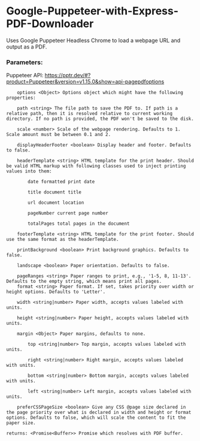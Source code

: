 # Google-Puppeteer-with-Express-PDF-Downloader

Uses Google Puppeteer Headless Chrome to load a webpage URL and output as a PDF.

### Parameters: 

Puppeteer API: https://pptr.dev/#?product=Puppeteer&version=v1.15.0&show=api-pagepdfoptions

        options <Object> Options object which might have the following properties:
        
        path <string> The file path to save the PDF to. If path is a relative path, then it is resolved relative to current working directory. If no path is provided, the PDF won't be saved to the disk.
        
        scale <number> Scale of the webpage rendering. Defaults to 1. Scale amount must be between 0.1 and 2.
        
        displayHeaderFooter <boolean> Display header and footer. Defaults to false.
        
        headerTemplate <string> HTML template for the print header. Should be valid HTML markup with following classes used to inject printing values into them:
        
            date formatted print date
            
            title document title
            
            url document location
            
            pageNumber current page number
            
            totalPages total pages in the document
            
        footerTemplate <string> HTML template for the print footer. Should use the same format as the headerTemplate.
        
        printBackground <boolean> Print background graphics. Defaults to false.
        
        landscape <boolean> Paper orientation. Defaults to false.
        
        pageRanges <string> Paper ranges to print, e.g., '1-5, 8, 11-13'. Defaults to the empty string, which means print all pages.
        format <string> Paper format. If set, takes priority over width or height options. Defaults to 'Letter'.
        
        width <string|number> Paper width, accepts values labeled with units.
        
        height <string|number> Paper height, accepts values labeled with units.
        
        margin <Object> Paper margins, defaults to none.
        
            top <string|number> Top margin, accepts values labeled with units.
            
            right <string|number> Right margin, accepts values labeled with units.
            
            bottom <string|number> Bottom margin, accepts values labeled with units.
            
            left <string|number> Left margin, accepts values labeled with units.
            
        preferCSSPageSize <boolean> Give any CSS @page size declared in the page priority over what is declared in width and height or format options. Defaults to false, which will scale the content to fit the paper size.
        
    returns: <Promise<Buffer>> Promise which resolves with PDF buffer.
